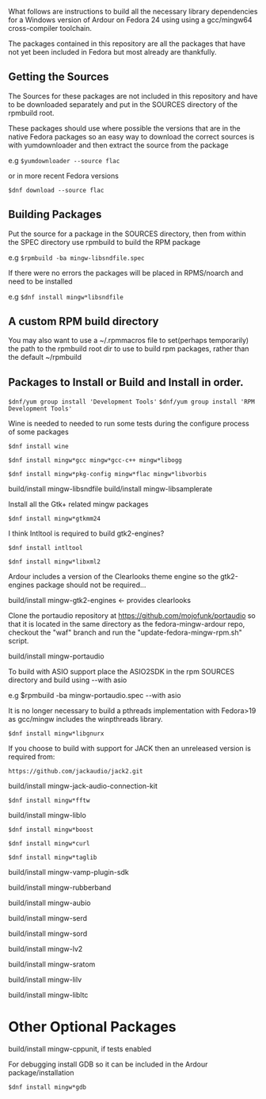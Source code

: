 What follows are instructions to build all the necessary library dependencies
for a Windows version of Ardour on Fedora 24 using using a gcc/mingw64
cross-compiler toolchain.

The packages contained in this repository are all the packages that
have not yet been included in Fedora but most already are thankfully.

## Getting the Sources

The Sources for these packages are not included in this repository
and have to be downloaded separately and put in the SOURCES directory
of the rpmbuild root.

These packages should use where possible the versions that are in the native
Fedora packages so an easy way to download the correct sources is with
yumdownloader and then extract the source from the package

e.g `$yumdownloader --source flac`

or in more recent Fedora versions

`$dnf download --source flac`

## Building Packages

Put the source for a package in the SOURCES directory, then from within the
SPEC directory use rpmbuild to build the RPM package

e.g `$rpmbuild -ba mingw-libsndfile.spec`

If there were no errors the packages will be placed in RPMS/noarch and need to
be installed

e.g `$dnf install mingw*libsndfile`

## A custom RPM build directory

You may also want to use a ~/.rpmmacros file to set(perhaps temporarily) the
path to the rpmbuild root dir to use to build rpm packages, rather than the
default ~/rpmbuild

## Packages to Install or Build and Install in order.

`$dnf/yum group install 'Development Tools'`
`$dnf/yum group install 'RPM Development Tools'`

Wine is needed to needed to run some tests during the configure process of some
packages

`$dnf install wine`

`$dnf install mingw*gcc mingw*gcc-c++ mingw*libogg`

`$dnf install mingw*pkg-config mingw*flac mingw*libvorbis`

build/install mingw-libsndfile
build/install mingw-libsamplerate

Install all the Gtk+ related mingw packages

`$dnf install mingw*gtkmm24`

I think Intltool is required to build gtk2-engines?

`$dnf install intltool`

`$dnf install mingw*libxml2`

Ardour includes a version of the Clearlooks theme engine so the gtk2-engines
package should not be required...

build/install mingw-gtk2-engines <- provides clearlooks

Clone the portaudio repository at https://github.com/mojofunk/portaudio so that
it is located in the same directory as the fedora-mingw-ardour repo, checkout
the "waf" branch and run the "update-fedora-mingw-rpm.sh" script.

build/install mingw-portaudio

To build with ASIO support place the ASIO2SDK in the rpm SOURCES directory and
build using --with asio

e.g $rpmbuild -ba mingw-portaudio.spec --with asio

It is no longer necessary to build a pthreads implementation with Fedora>19 as
gcc/mingw includes the winpthreads library.

`$dnf install mingw*libgnurx`

If you choose to build with support for JACK then an unreleased version is
required from:

`https://github.com/jackaudio/jack2.git`

build/install mingw-jack-audio-connection-kit

`$dnf install mingw*fftw`

build/install mingw-liblo

`$dnf install mingw*boost`

`$dnf install mingw*curl`

`$dnf install mingw*taglib`

build/install mingw-vamp-plugin-sdk

build/install mingw-rubberband

build/install mingw-aubio

build/install mingw-serd

build/install mingw-sord

build/install mingw-lv2

build/install mingw-sratom

build/install mingw-lilv

build/install mingw-libltc

# Other Optional Packages

build/install mingw-cppunit, if tests enabled

For debugging install GDB so it can be included in the Ardour
package/installation

`$dnf install mingw*gdb`
